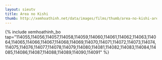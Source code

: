 ```yaml
---
layout: sieutv
title: Area no Kishi
thumb: http://xemhoathinh.net/data/images/films/thumb/area-no-kishi-area-no-kishi-2012.jpg
---
```

{% include xemhoathinh_bo tap="114055,114056,114057,114058,114059,114060,114061,114062,114063,114064,114065,114066,114067,114068,114069,114070,114071,114072,114073,114074,114075,114076,114077,114078,114079,114080,114081,114082,114083,114084,114085,114086,114087,114088,114089,114090,114091" %} 
